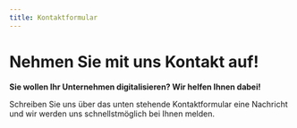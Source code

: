 ```yaml
---
title: Kontaktformular
---
```


# Nehmen Sie mit uns Kontakt auf!

**Sie wollen Ihr Unternehmen digitalisieren? Wir helfen Ihnen dabei!**

Schreiben Sie uns über das unten stehende Kontaktformular eine Nachricht und wir werden uns schnellstmöglich bei Ihnen melden.


